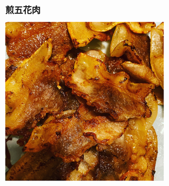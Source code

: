 # 煎五花肉

![&#x714E;&#x4E94;&#x82B1;&#x8089;](.gitbook/assets/b5b635e9-9339-4ba6-9fe5-fcdf46dd03a2.jpg)



